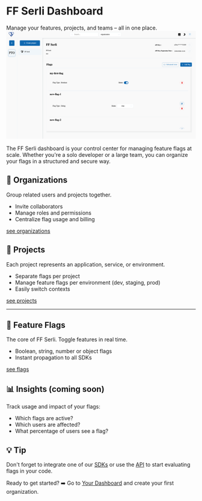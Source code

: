 # FF Serli Dashboard

Manage your features, projects, and teams – all in one place.
![Dashboard image](/assets/dashboard.png)

The FF Serli dashboard is your control center for managing feature flags at scale.
Whether you're a solo developer or a large team, you can organize your flags in a structured and secure way.


## 🏢 Organizations

Group related users and projects together.

- Invite collaborators
- Manage roles and permissions
- Centralize flag usage and billing

[see organizations](organizations)


## 📁 Projects

Each project represents an application, service, or environment.

- Separate flags per project
- Manage feature flags per environment (dev, staging, prod)
- Easily switch contexts

[see projects](projects)

---

## 🚩 Feature Flags

The core of FF Serli. Toggle features in real time.

- Boolean, string, number or object flags
- Instant propagation to all SDKs

[see flags](flags)



## 📊 Insights (coming soon)

Track usage and impact of your flags:

- Which flags are active?
- Which users are affected?
- What percentage of users see a flag?


## 💡 Tip

Don't forget to integrate one of our [SDKs](/sdk/server) or use the [API](/api) to start evaluating flags in your code.


Ready to get started?
➡️ Go to [Your Dashboard](/login) and create your first organization.
